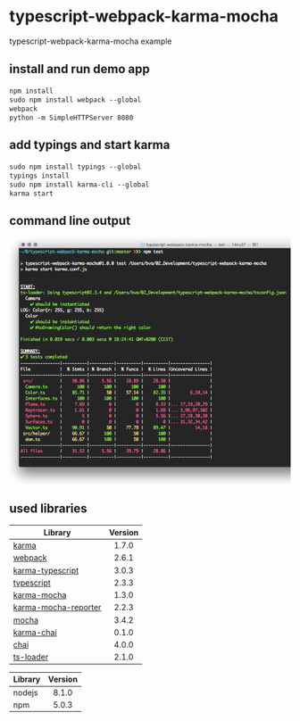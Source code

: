 # typescript-webpack-karma-mocha
typescript-webpack-karma-mocha example

## install and run demo app

    npm install
    sudo npm install webpack --global
    webpack
    python -m SimpleHTTPServer 8080

## add typings and start karma

    sudo npm install typings --global
    typings install
    sudo npm install karma-cli --global
    karma start

## command line output

![Screenshot](doc/terminal.png)

## used libraries

| Library | Version |
| -------------- |:--------------:|
| [karma](https://github.com/karma-runner/karma) | 1.7.0 |
| [webpack](https://github.com/webpack/webpack) | 2.6.1 |
| [karma-typescript](https://github.com/monounity/karma-typescript) | 3.0.3 |
| [typescript](https://github.com/Microsoft/TypeScript) | 2.3.3 |
| [karma-mocha](https://github.com/karma-runner/karma-mocha) | 1.3.0 |
| [karma-mocha-reporter](https://github.com/litixsoft/karma-mocha-reporter) | 2.2.3 |
| [mocha](https://github.com/mochajs/mocha) | 3.4.2 |
| [karma-chai](https://github.com/xdissent/karma-chai) | 0.1.0 |
| [chai](https://github.com/chaijs/chai) | 4.0.0 |
| [ts-loader](https://github.com/TypeStrong/ts-loader) | 2.1.0 |

| Library | Version |
| -------------- |:--------------:|
| nodejs | 8.1.0 |
| npm | 5.0.3 |
